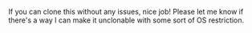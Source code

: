 If you can clone this without any issues, nice job! Please let me know if there's a way I can make it unclonable with some sort of OS restriction. 
